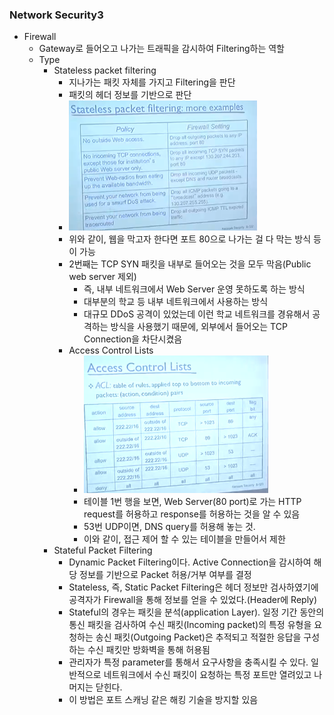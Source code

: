 ### Network Security3
- Firewall
  - Gateway로 들어오고 나가는 트래픽을 감시하여 Filtering하는 역할
  - Type
    - Stateless packet filtering
      - 지나가는 패킷 자체를 가지고 Filtering을 판단
      - 패킷의 헤더 정보를 기반으로 판단
      - ![Alt text](/img/23-0.png)
      - 위와 같이, 웹을 막고자 한다면 포트 80으로 나가는 걸 다 막는 방식 등이 가능
      - 2번째는 TCP SYN 패킷을 내부로 들어오는 것을 모두 막음(Public web server 제외)
        - 즉, 내부 네트워크에서 Web Server 운영 못하도록 하는 방식
        - 대부분의 학교 등 내부 네트워크에서 사용하는 방식
        - 대규모 DDoS 공격이 있었는데 이런 학교 네트워크를 경유해서 공격하는 방식을 사용했기 때문에, 외부에서 들어오는 TCP Connection을 차단시켰음
      - Access Control Lists
        - ![Alt text](/img/23-1.png)
        - 테이블 1번 행을 보면, Web Server(80 port)로 가는 HTTP request를 허용하고 response를 허용하는 것을 알 수 있음
        - 53번 UDP이면, DNS query를 허용해 놓는 것.
        - 이와 같이, 접근 제어 할 수 있는 테이블을 만들어서 제한
    - Stateful Packet Filtering
      - Dynamic Packet Filtering이다. Active Connection을 감시하여 해당 정보를 기반으로 Packet 허용/거부 여부를 결정
      - Stateless, 즉, Static Packet Filtering은 헤더 정보만 검사하였기에 공격자가 Firewall을 통해 정보를 얻을 수 있었다.(Header에 Reply)
      - Stateful의 경우는 패킷을 분석(application Layer). 일정 기간 동안의 통신 패킷을 검사하여 수신 패킷(Incoming packet)의 특정 유형을 요청하는 송신 패킷(Outgoing Packet)은 추적되고 적절한 응답을 구성하는 수신 패킷만 방화벽을 통해 허용됨
      - 관리자가 특정 parameter를 통해서 요구사항을 충족시킬 수 있다. 일반적으로 네트워크에서 수신 패킷이 요청하는 특정 포트만 열려있고 나머지는 닫힌다.
      - 이 방법은 포트 스캐닝 같은 해킹 기술을 방지할 있음
